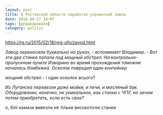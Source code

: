 ```yaml
---
layout: post
title: В Ростовской области заработал украинский завод
date: 2016-09-27 14:07 
tags: [дедыворовали]
category: politic
---
```

https://rg.ru/2015/02/18/reg-ufo/zavod.html

_Завод переносили буквально на руках, - вспоминает Владимир. - Вот эти два станка попали под мощный обстрел. На контрольно-пропускном пункте Изварино во время прохождения таможни началась бомбежка. Осколок повредил один контейнер_

мощний обстрел - і один осколок всього?

_Из Луганска перевезли даже мойки, и печи, и масляный бак. Оборудование, конечно, не уникальное, как станки с ЧПУ, но зачем потом приобретать, если есть свое?_

о, білі камази вивезли не тільки високоточні станки
